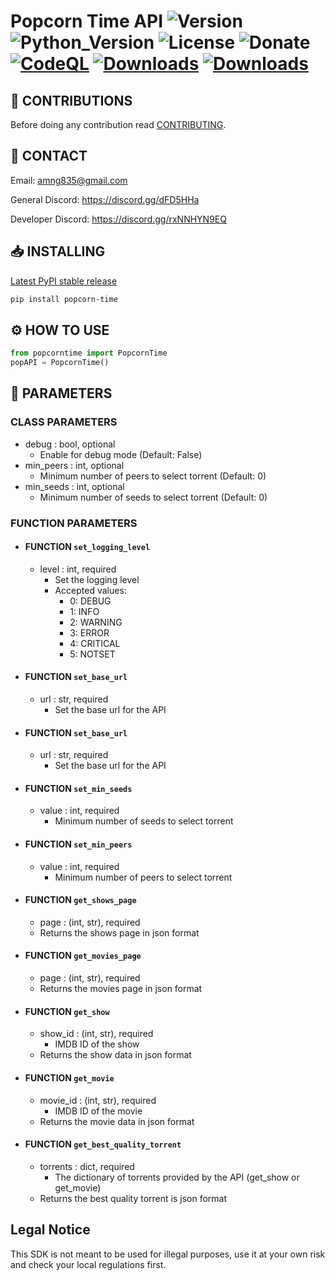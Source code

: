 # Popcorn Time API ![Version](https://img.shields.io/badge/Version-v0.0.3-orange?style=flat-square&url=https://github.com/DEADSEC-SECURITY/popcorn-time-api/blob/main/CHANGELOG.md) ![Python_Version](https://img.shields.io/badge/Python-3.7%2B-blue?style=flat-square) ![License](https://img.shields.io/badge/License-MIT-red?style=flat-square) ![Donate](https://img.shields.io/badge/Donate-Crypto-yellow?style=flat-square) [![CodeQL](https://github.com/DEADSEC-SECURITY/popcorn-time-api/actions/workflows/codeql-analysis.yml/badge.svg)](https://github.com/DEADSEC-SECURITY/popcorn-time-api/actions/workflows/codeql-analysis.yml) [![Downloads](https://pepy.tech/badge/popcorn-time)](https://pepy.tech/project/popcorn-time) [![Downloads](https://pepy.tech/badge/popcorn-time/month)](https://pepy.tech/project/popcorn-time)
 
## 📝 CONTRIBUTIONS

Before doing any contribution read <a href="https://github.com/DEADSEC-SECURITY/popcorn-time-api/blob/main/CONTRIBUTING.md">CONTRIBUTING</a>.

## 📧 CONTACT

Email: amng835@gmail.com

General Discord: https://discord.gg/dFD5HHa

Developer Discord: https://discord.gg/rxNNHYN9EQ

## 📥 INSTALLING
<a href="https://pypi.org/project/popcorn-time">Latest PyPI stable release</a>
```bash
pip install popcorn-time
```

## ⚙ HOW TO USE
```python
from popcorntime import PopcornTime
popAPI = PopcornTime()
```

## 🤝 PARAMETERS
### CLASS PARAMETERS
- debug : bool, optional
  - Enable for debug mode (Default: False)
- min_peers : int, optional
  - Minimum number of peers to select torrent (Default: 0)
- min_seeds : int, optional
  - Minimum number of seeds to select torrent (Default: 0)
### FUNCTION PARAMETERS
- #### FUNCTION `set_logging_level`
  - level : int, required
    - Set the logging level
    - Accepted values:
      - 0: DEBUG
      - 1: INFO
      - 2: WARNING
      - 3: ERROR
      - 4: CRITICAL
      - 5: NOTSET
- #### FUNCTION `set_base_url`
  - url : str, required
    - Set the base url for the API
- #### FUNCTION `set_base_url`
  - url : str, required
    - Set the base url for the API
- #### FUNCTION `set_min_seeds`
  - value : int, required
    - Minimum number of seeds to select torrent
- #### FUNCTION `set_min_peers`
  - value : int, required
    - Minimum number of peers to select torrent
- #### FUNCTION `get_shows_page`
  - page : (int, str), required
  - Returns the shows page in json format
- #### FUNCTION `get_movies_page`
  - page : (int, str), required
  - Returns the movies page in json format
- #### FUNCTION `get_show`
  - show_id : (int, str), required
    - IMDB ID of the show
  - Returns the show data in json format
- #### FUNCTION `get_movie`
  - movie_id : (int, str), required
    - IMDB ID of the movie
  - Returns the movie data in json format
- #### FUNCTION `get_best_quality_torrent`
  - torrents : dict, required
    - The dictionary of torrents provided by the API (get_show or get_movie)
  - Returns the best quality torrent is json format

## Legal Notice
This SDK is not meant to be used for illegal purposes, use it at your own risk and check your local regulations first.
